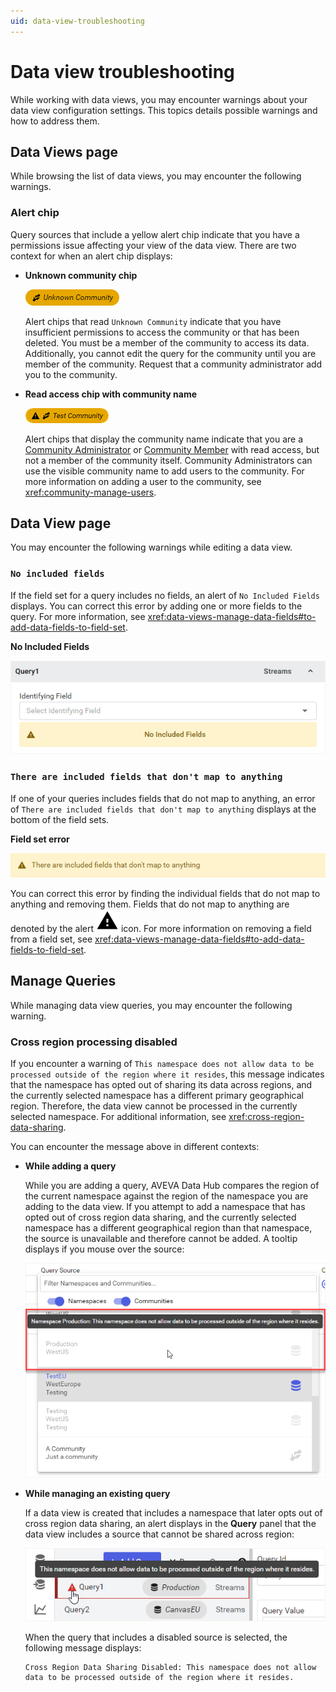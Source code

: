 ```yaml
---
uid: data-view-troubleshooting
---
```


# Data view troubleshooting

While working with data views, you may encounter warnings about your data view configuration settings. This topics details possible warnings and how to address them.

## Data Views page

While browsing the list of data views, you may encounter the following warnings.

### Alert chip

Query sources that include a yellow alert chip indicate that you have a permissions issue affecting your view of the data view. There are two context for when an alert chip displays:

- **Unknown community chip**

    ![unknown](_images/unknown-community.png)

    Alert chips that read `Unknown Community` indicate that you have insufficient permissions to access the community or that has been deleted. You must be a member of the community to access its data. Additionally, you cannot edit the query for the community until you are member of the community. Request that a community administrator add you to the community.

- **Read access chip with community name**

    ![read access chip](_images/test-community-chip.png)

    Alert chips that display the community name indicate that you are a [Community Administrator](xref:community-community-roles#community-administrators) or [Community Member](xref:community-community-roles#community-member) with read access, but not a member of the community itself. Community Administrators can use the visible community name to add users to the community. For more information on adding a user to the community, see <xref:community-manage-users>.

## Data View page

You may encounter the following warnings while editing a data view.

### `No included fields`

If the field set for a query includes no fields, an alert of `No Included Fields` displays. You can correct this error by adding one or more fields to the query. For more information, see <xref:data-views-manage-data-fields#to-add-data-fields-to-field-set>.

**No Included Fields**

![no included fields](_images/no-included-fields.png)

### `There are included fields that don't map to anything`

If one of your queries includes fields that do not map to anything, an error of `There are included fields that don't map to anything` displays at the bottom of the field sets.

**Field set error**

![field set error](_images/field-set-error.png)

You can correct this error by finding the individual fields that do not map to anything and removing them. Fields that do not map to anything are denoted by the alert ![alert](../../_icons/default/alert.svg) icon. For more information on removing a field from a field set, see <xref:data-views-manage-data-fields#to-add-data-fields-to-field-set>.

## Manage Queries

While managing data view queries, you may encounter the following warning.

### Cross region processing disabled

If you encounter a warning of `This namespace does not allow data to be processed outside of the region where it resides`, this message indicates that the namespace has opted out of sharing its data across regions, and the currently selected namespace has a different primary geographical region. Therefore, the data view cannot be processed in the currently selected namespace. For additional information, see <xref:cross-region-data-sharing>.

You can encounter the message above in different contexts:

- **While adding a query**

    While you are adding a query, AVEVA Data Hub compares the region of the current namespace against the region of the namespace you are adding to the data view. If you attempt to add a namespace that has opted out of cross region data sharing, and the currently selected namespace has a different geographical region than that namespace, the source is unavailable and therefore cannot be added. A tooltip displays if you mouse over the source:

    ![opt-out tooltip](_images/opt-out-tooltip.png)

- **While managing an existing query**

    If a data view is created that includes a namespace that later opts out of cross region data sharing, an alert displays in the **Query** panel that the data view includes a source that cannot be shared across region:

    ![another opt-out tooltip](_images/opt-out-warning-tooltip.png)

    When the query that includes a disabled source is selected, the following message displays:

    ```text
    Cross Region Data Sharing Disabled: This namespace does not allow data to be processed outside of the region where it resides.
    ```
